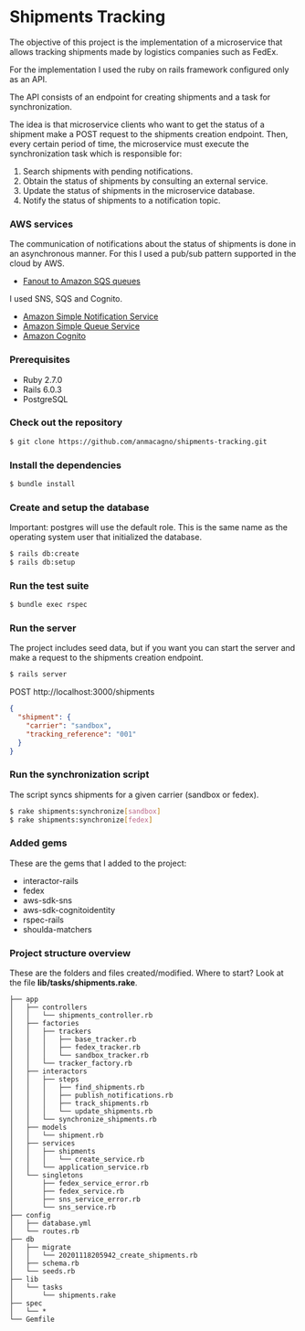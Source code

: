 # Shipments Tracking

The objective of this project is the implementation of a microservice that allows tracking shipments made by logistics companies such as FedEx.

For the implementation I used the ruby on rails framework configured only as an API.

The API consists of an endpoint for creating shipments and a task for synchronization.

The idea is that microservice clients who want to get the status of a shipment make a POST request to the shipments creation endpoint. Then, every certain period of time, the microservice must execute the synchronization task which is responsible for:

1) Search shipments with pending notifications.
2) Obtain the status of shipments by consulting an external service.
3) Update the status of shipments in the microservice database.
4) Notify the status of shipments to a notification topic.

### AWS services

The communication of notifications about the status of shipments is done in an asynchronous manner. For this I used a pub/sub pattern supported in the cloud by AWS.

- [Fanout to Amazon SQS queues](https://docs.aws.amazon.com/sns/latest/dg/sns-sqs-as-subscriber.html)

I used SNS, SQS and Cognito.

- [Amazon Simple Notification Service](https://aws.amazon.com/sns/)
- [Amazon Simple Queue Service](https://aws.amazon.com/sqs/)
- [Amazon Cognito](https://aws.amazon.com/cognito/)

### Prerequisites

- Ruby 2.7.0
- Rails 6.0.3
- PostgreSQL

### Check out the repository

```bash
$ git clone https://github.com/anmacagno/shipments-tracking.git
```

### Install the dependencies

```bash
$ bundle install
```

### Create and setup the database

Important: postgres will use the default role. This is the same name as the operating system user that initialized the database.

```bash
$ rails db:create
$ rails db:setup
```

### Run the test suite

```bash
$ bundle exec rspec
```

### Run the server

The project includes seed data, but if you want you can start the server and make a request to the shipments creation endpoint.

```bash
$ rails server
```

POST http://localhost:3000/shipments

```json
{
  "shipment": {
    "carrier": "sandbox",
    "tracking_reference": "001"
  }
}
```

### Run the synchronization script

The script syncs shipments for a given carrier (sandbox or fedex).

```bash
$ rake shipments:synchronize[sandbox]
$ rake shipments:synchronize[fedex]
```

### Added gems

These are the gems that I added to the project:

- interactor-rails
- fedex
- aws-sdk-sns
- aws-sdk-cognitoidentity
- rspec-rails
- shoulda-matchers

### Project structure overview

These are the folders and files created/modified. Where to start? Look at the file **lib/tasks/shipments.rake**.

```
├── app
│   ├── controllers
│   │   └── shipments_controller.rb
│   ├── factories
│   │   ├── trackers
│   │   │   ├── base_tracker.rb
│   │   │   ├── fedex_tracker.rb
│   │   │   └── sandbox_tracker.rb
│   │   └── tracker_factory.rb
│   ├── interactors
│   │   ├── steps
│   │   │   ├── find_shipments.rb
│   │   │   ├── publish_notifications.rb
│   │   │   ├── track_shipments.rb
│   │   │   └── update_shipments.rb
│   │   └── synchronize_shipments.rb
│   ├── models
│   │   └── shipment.rb
│   ├── services
│   │   ├── shipments
│   │   │   └── create_service.rb
│   │   └── application_service.rb
│   └── singletons
│       ├── fedex_service_error.rb
│       ├── fedex_service.rb
│       ├── sns_service_error.rb
│       └── sns_service.rb
├── config
│   ├── database.yml
│   └── routes.rb
├── db
│   ├── migrate
│   │   └── 20201118205942_create_shipments.rb
│   ├── schema.rb
│   └── seeds.rb
├── lib
│   └── tasks
│       └── shipments.rake
├── spec
│   └── *
└── Gemfile
```
